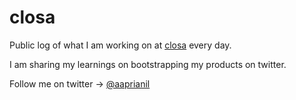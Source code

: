 # closa

Public log of what I am working on at [closa](https://closa.me) every day.

I am sharing my learnings on bootstrapping my products on twitter. 

Follow me on twitter → [@aaprianil](https://twitter.com/aaprianil) 
